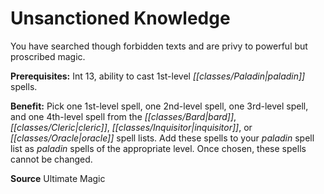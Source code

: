 ﻿---
cssclass: [feats]

---
# Unsanctioned Knowledge

You have searched though forbidden texts and are privy to powerful but proscribed magic.

**Prerequisites:** Int 13, ability to cast 1st-level _[[classes/Paladin|paladin]]_ spells.

**Benefit:** Pick one 1st-level spell, one 2nd-level spell, one 3rd-level spell, and one 4th-level spell from the _[[classes/Bard|bard]]_, _[[classes/Cleric|cleric]]_, _[[classes/Inquisitor|inquisitor]]_, or _[[classes/Oracle|oracle]]_ spell lists. Add these spells to your _paladin_ spell list as _paladin_ spells of the appropriate level. Once chosen, these spells cannot be changed.

**Source** Ultimate Magic